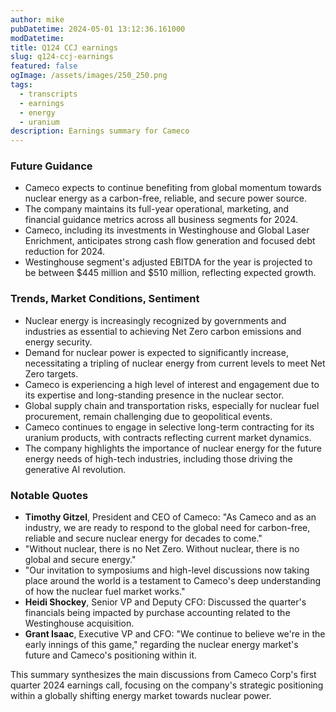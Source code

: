 ```yaml
---
author: mike
pubDatetime: 2024-05-01 13:12:36.161000
modDatetime: 
title: Q124 CCJ earnings
slug: q124-ccj-earnings
featured: false
ogImage: /assets/images/250_250.png
tags:
  - transcripts
  - earnings
  - energy
  - uranium
description: Earnings summary for Cameco
---
```


### Future Guidance
- Cameco expects to continue benefiting from global momentum towards nuclear energy as a carbon-free, reliable, and secure power source.
- The company maintains its full-year operational, marketing, and financial guidance metrics across all business segments for 2024.
- Cameco, including its investments in Westinghouse and Global Laser Enrichment, anticipates strong cash flow generation and focused debt reduction for 2024.
- Westinghouse segment's adjusted EBITDA for the year is projected to be between $445 million and $510 million, reflecting expected growth.

### Trends, Market Conditions, Sentiment
- Nuclear energy is increasingly recognized by governments and industries as essential to achieving Net Zero carbon emissions and energy security.
- Demand for nuclear power is expected to significantly increase, necessitating a tripling of nuclear energy from current levels to meet Net Zero targets.
- Cameco is experiencing a high level of interest and engagement due to its expertise and long-standing presence in the nuclear sector.
- Global supply chain and transportation risks, especially for nuclear fuel procurement, remain challenging due to geopolitical events.
- Cameco continues to engage in selective long-term contracting for its uranium products, with contracts reflecting current market dynamics.
- The company highlights the importance of nuclear energy for the future energy needs of high-tech industries, including those driving the generative AI revolution.

### Notable Quotes
- **Timothy Gitzel**, President and CEO of Cameco: "As Cameco and as an industry, we are ready to respond to the global need for carbon-free, reliable and secure nuclear energy for decades to come."
- "Without nuclear, there is no Net Zero. Without nuclear, there is no global and secure energy."
- "Our invitation to symposiums and high-level discussions now taking place around the world is a testament to Cameco's deep understanding of how the nuclear fuel market works."
- **Heidi Shockey**, Senior VP and Deputy CFO: Discussed the quarter's financials being impacted by purchase accounting related to the Westinghouse acquisition.
- **Grant Isaac**, Executive VP and CFO: "We continue to believe we're in the early innings of this game," regarding the nuclear energy market's future and Cameco's positioning within it.

This summary synthesizes the main discussions from Cameco Corp's first quarter 2024 earnings call, focusing on the company's strategic positioning within a globally shifting energy market towards nuclear power.
